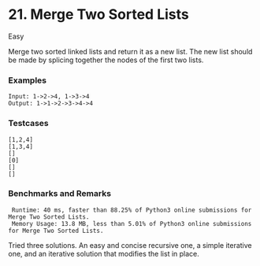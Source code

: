 # 21. Merge Two Sorted Lists

Easy

Merge two sorted linked lists and return it as a new list. The new list should be made by splicing together the nodes of the first two lists.

### Examples

```
Input: 1->2->4, 1->3->4
Output: 1->1->2->3->4->4
```

### Testcases
```
[1,2,4]
[1,3,4]
[]
[0]
[]
[]
```

### Benchmarks and Remarks

```
 Runtime: 40 ms, faster than 88.25% of Python3 online submissions for Merge Two Sorted Lists.
 Memory Usage: 13.8 MB, less than 5.01% of Python3 online submissions for Merge Two Sorted Lists.
```

Tried three solutions. An easy and concise recursive one, a simple iterative one, and an iterative solution that modifies the list in place.
